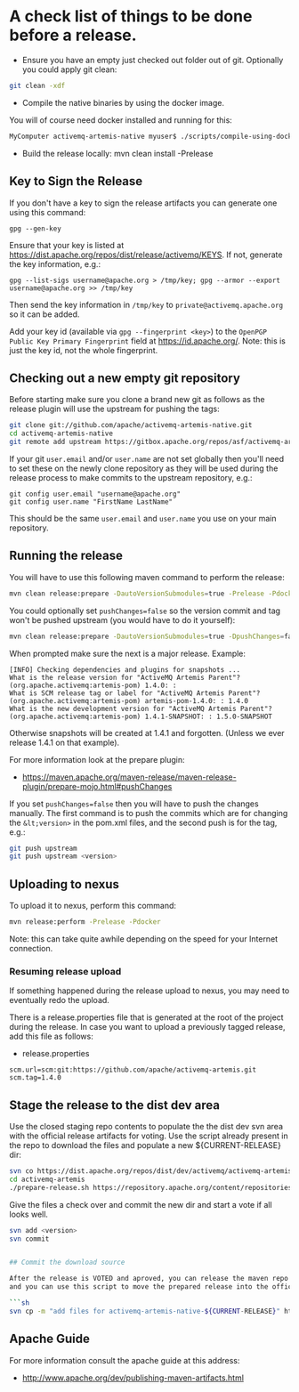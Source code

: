 # A check list of things to be done before a release.

* Ensure you have an empty just checked out folder out of git. Optionally you could apply git clean:
```bash
git clean -xdf
```
* Compile the native binaries by using the docker image.

You will of course need docker installed and running for this:
```bash
MyComputer activemq-artemis-native myuser$ ./scripts/compile-using-docker.sh
```

* Build the release locally: mvn clean install -Prelease

## Key to Sign the Release

If you don't have a key to sign the release artifacts you can generate one using this command:

```
gpg --gen-key
```

Ensure that your key is listed at https://dist.apache.org/repos/dist/release/activemq/KEYS.
If not, generate the key information, e.g.:

```
gpg --list-sigs username@apache.org > /tmp/key; gpg --armor --export username@apache.org >> /tmp/key
```

Then send the key information in `/tmp/key` to `private@activemq.apache.org` so it can be added.

Add your key id (available via `gpg --fingerprint <key>`) to the `OpenPGP Public Key Primary Fingerprint` field at 
https://id.apache.org/. Note: this is just the key id, not the whole fingerprint.

## Checking out a new empty git repository

Before starting make sure you clone a brand new git as follows as the release plugin will use the upstream for pushing the tags:

```sh
git clone git://github.com/apache/activemq-artemis-native.git
cd activemq-artemis-native
git remote add upstream https://gitbox.apache.org/repos/asf/activemq-artemis-native.git
```

If your git `user.email` and/or `user.name` are not set globally then you'll need to set these on the newly clone 
repository as they will be used during the release process to make commits to the upstream repository, e.g.:

```
git config user.email "username@apache.org"
git config user.name "FirstName LastName"
```

This should be the same `user.email` and `user.name` you use on your main repository.

## Running the release

You will have to use this following maven command to perform the release:

```sh
mvn clean release:prepare -DautoVersionSubmodules=true -Prelease -Pdocker
```

You could optionally set `pushChanges=false` so the version commit and tag won't be pushed upstream (you would have to do it yourself):

```sh
mvn clean release:prepare -DautoVersionSubmodules=true -DpushChanges=false -Prelease -Pdocker
```

When prompted make sure the next is a major release. Example:

```
[INFO] Checking dependencies and plugins for snapshots ...
What is the release version for "ActiveMQ Artemis Parent"? (org.apache.activemq:artemis-pom) 1.4.0: :
What is SCM release tag or label for "ActiveMQ Artemis Parent"? (org.apache.activemq:artemis-pom) artemis-pom-1.4.0: : 1.4.0
What is the new development version for "ActiveMQ Artemis Parent"? (org.apache.activemq:artemis-pom) 1.4.1-SNAPSHOT: : 1.5.0-SNAPSHOT
```

Otherwise snapshots will be created at 1.4.1 and forgotten. (Unless we ever release 1.4.1 on that example).

For more information look at the prepare plugin:

- https://maven.apache.org/maven-release/maven-release-plugin/prepare-mojo.html#pushChanges

If you set `pushChanges=false` then you will have to push the changes manually.  The first command is to push the commits
which are for changing the `&lt;version>` in the pom.xml files, and the second push is for the tag, e.g.:

```sh
git push upstream
git push upstream <version>
```

## Uploading to nexus

To upload it to nexus, perform this command:

```sh
mvn release:perform -Prelease -Pdocker
```

Note: this can take quite awhile depending on the speed for your Internet connection.


### Resuming release upload

If something happened during the release upload to nexus, you may need to eventually redo the upload.

There is a release.properties file that is generated at the root of the project during the release. In case you want to upload a previously tagged release, add this file as follows:

- release.properties
```
scm.url=scm:git:https://github.com/apache/activemq-artemis.git
scm.tag=1.4.0
```

## Stage the release to the dist dev area

Use the closed staging repo contents to populate the the dist dev svn area
with the official release artifacts for voting. Use the script already present
in the repo to download the files and populate a new ${CURRENT-RELEASE} dir:

```sh
svn co https://dist.apache.org/repos/dist/dev/activemq/activemq-artemis-native/
cd activemq-artemis
./prepare-release.sh https://repository.apache.org/content/repositories/orgapacheactivemq-${NEXUS-REPO-ID} ${CURRENT-RELEASE}
```
Give the files a check over and commit the new dir and start a vote if all looks well.

```bash
svn add <version>
svn commit


## Commit the download source

After the release is VOTED and aproved, you can release the maven repo on nexus,
and you can use this script to move the prepared release into the official place:

```sh
svn cp -m "add files for activemq-artemis-native-${CURRENT-RELEASE}" https://dist.apache.org/repos/dist/dev/activemq/activemq-artemis-native/${CURRENT-RELEASE} https://dist.apache.org/repos/dist/release/activemq/activemq-artemis-native/${CURRENT-RELEASE}
```

## Apache Guide

For more information consult the apache guide at this address:

* http://www.apache.org/dev/publishing-maven-artifacts.html
